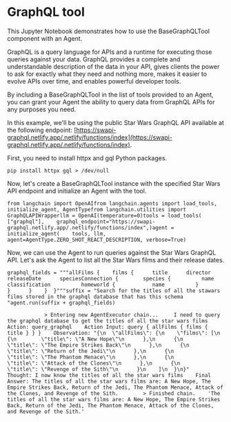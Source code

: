 GraphQL tool
============

This Jupyter Notebook demonstrates how to use the BaseGraphQLTool component with an Agent.

GraphQL is a query language for APIs and a runtime for executing those queries against your data. GraphQL provides a complete and understandable description of the data in your API, gives clients the power to ask for exactly what they need and nothing more, makes it easier to evolve APIs over time, and enables powerful developer tools.

By including a BaseGraphQLTool in the list of tools provided to an Agent, you can grant your Agent the ability to query data from GraphQL APIs for any purposes you need.

In this example, we'll be using the public Star Wars GraphQL API available at the following endpoint: [https://swapi-graphql.netlify.app/.netlify/functions/index](https://swapi-graphql.netlify.app/.netlify/functions/index).

First, you need to install httpx and gql Python packages.

    pip install httpx gql > /dev/null

Now, let's create a BaseGraphQLTool instance with the specified Star Wars API endpoint and initialize an Agent with the tool.

    from langchain import OpenAIfrom langchain.agents import load_tools, initialize_agent, AgentTypefrom langchain.utilities import GraphQLAPIWrapperllm = OpenAI(temperature=0)tools = load_tools(    ["graphql"],    graphql_endpoint="https://swapi-graphql.netlify.app/.netlify/functions/index",)agent = initialize_agent(    tools, llm, agent=AgentType.ZERO_SHOT_REACT_DESCRIPTION, verbose=True)

Now, we can use the Agent to run queries against the Star Wars GraphQL API. Let's ask the Agent to list all the Star Wars films and their release dates.

    graphql_fields = """allFilms {    films {      title      director      releaseDate      speciesConnection {        species {          name          classification          homeworld {            name          }        }      }    }  }"""suffix = "Search for the titles of all the stawars films stored in the graphql database that has this schema "agent.run(suffix + graphql_fields)

                > Entering new AgentExecutor chain...     I need to query the graphql database to get the titles of all the star wars films    Action: query_graphql    Action Input: query { allFilms { films { title } } }    Observation: "{\n  \"allFilms\": {\n    \"films\": [\n      {\n        \"title\": \"A New Hope\"\n      },\n      {\n        \"title\": \"The Empire Strikes Back\"\n      },\n      {\n        \"title\": \"Return of the Jedi\"\n      },\n      {\n        \"title\": \"The Phantom Menace\"\n      },\n      {\n        \"title\": \"Attack of the Clones\"\n      },\n      {\n        \"title\": \"Revenge of the Sith\"\n      }\n    ]\n  }\n}"    Thought: I now know the titles of all the star wars films    Final Answer: The titles of all the star wars films are: A New Hope, The Empire Strikes Back, Return of the Jedi, The Phantom Menace, Attack of the Clones, and Revenge of the Sith.        > Finished chain.    'The titles of all the star wars films are: A New Hope, The Empire Strikes Back, Return of the Jedi, The Phantom Menace, Attack of the Clones, and Revenge of the Sith.'